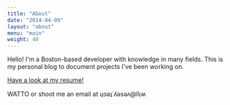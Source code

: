 ```yaml
---
title: "About"
date: "2014-04-09"
layout: "about"
menu: "main"
weight: 40
---
```


Hello! I'm a Boston-based developer with knowledge in many fields.
This is my personal blog to document projects I've been working on.

[Have a look at my resume!](https://goo.gl/61gUgH)

WATTO or shoot me an email at ɥɔǝʇ˙ʎǝsǝʌ@llᴉʍ
